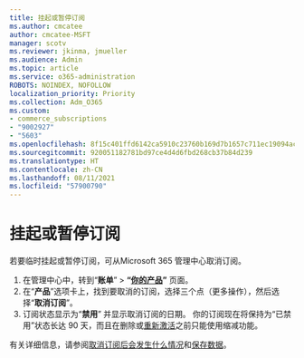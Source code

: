 ```yaml
---
title: 挂起或暂停订阅
ms.author: cmcatee
author: cmcatee-MSFT
manager: scotv
ms.reviewer: jkinma, jmueller
ms.audience: Admin
ms.topic: article
ms.service: o365-administration
ROBOTS: NOINDEX, NOFOLLOW
localization_priority: Priority
ms.collection: Adm_O365
ms.custom:
- commerce_subscriptions
- "9002927"
- "5603"
ms.openlocfilehash: 8f15c401ffd6142ca5910c23760b169d7b1657c711ec19094ac7a2940e40a629
ms.sourcegitcommit: 920051182781bd97ce4d4d6fbd268cb37b84d239
ms.translationtype: HT
ms.contentlocale: zh-CN
ms.lasthandoff: 08/11/2021
ms.locfileid: "57900790"
---
```

# <a name="suspend-or-pause-a-subscription"></a>挂起或暂停订阅

若要临时挂起或暂停订阅，可从Microsoft 365 管理中心取消订阅。

1. 在管理中心中，转到“**账单**” > **“[你的产品](https://go.microsoft.com/fwlink/p/?linkid=842054)”** 页面。
2. 在“**产品**”选项卡上，找到要取消的订阅，选择三个点（更多操作），然后选择“**取消订阅**”。
3. 订阅状态显示为“**禁用**” 并显示取消订阅的日期。 你的订阅现在将保持为“已禁用”状态长达 90 天，而且在删除或[重新激活](https://docs.microsoft.com/microsoft-365/commerce/subscriptions/reactivate-your-subscription)之前只能使用缩减功能。

有关详细信息，请参阅[取消订阅后会发生什么情况](https://docs.microsoft.com/microsoft-365/commerce/subscriptions/cancel-your-subscription#what-happens-when-you-cancel-a-subscription)和[保存数据](https://docs.microsoft.com/microsoft-365/commerce/subscriptions/cancel-your-subscription#save-your-data)。
